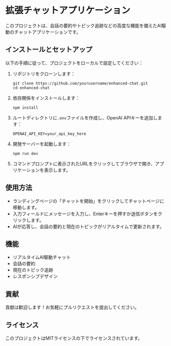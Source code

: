 # 拡張チャットアプリケーション

このプロジェクトは、会話の要約やトピック追跡などの高度な機能を備えたAI駆動のチャットアプリケーションです。

## インストールとセットアップ

以下の手順に従って、プロジェクトをローカルで設定してください：

1. リポジトリをクローンします：
   ```
   git clone https://github.com/yourusername/enhanced-chat.git
   cd enhanced-chat
   ```

2. 依存関係をインストールします：
   ```
   npm install
   ```

3. ルートディレクトリに`.env`ファイルを作成し、OpenAI APIキーを追加します：
   ```
   OPENAI_API_KEY=your_api_key_here
   ```

4. 開発サーバーを起動します：
   ```
   npm run dev
   ```

5. コマンドプロンプトに表示されたURLをクリックしてブラウザで開き、アプリケーションを表示します。

## 使用方法

- ランディングページの「チャットを開始」をクリックしてチャットページに移動します。
- 入力フィールドにメッセージを入力し、Enterキーを押すか送信ボタンをクリックします。
- AIが応答し、会話の要約と現在のトピックがリアルタイムで更新されます。

## 機能

- リアルタイムAI駆動チャット
- 会話の要約
- 現在のトピック追跡
- レスポンシブデザイン

## 貢献

貢献は歓迎します！お気軽にプルリクエストを提出してください。

## ライセンス

このプロジェクトはMITライセンスの下でライセンスされています。